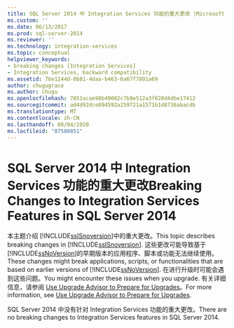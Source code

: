 ```yaml
---
title: SQL Server 2014 中 Integration Services 功能的重大更改 |Microsoft Docs
ms.custom: ''
ms.date: 06/13/2017
ms.prod: sql-server-2014
ms.reviewer: ''
ms.technology: integration-services
ms.topic: conceptual
helpviewer_keywords:
- breaking changes [Integration Services]
- Integration Services, backward compatibility
ms.assetid: 76e1244d-0b81-4daa-b463-6a67f7891a69
author: chugugrace
ms.author: chugu
ms.openlocfilehash: 7851acae98b49002c7b8e512a3f020d4dbe17412
ms.sourcegitcommit: ad4d92dce894592a259721a1571b1d8736abacdb
ms.translationtype: MT
ms.contentlocale: zh-CN
ms.lasthandoff: 08/04/2020
ms.locfileid: "87580851"
---
```

# <a name="breaking-changes-to-integration-services-features-in-sql-server-2014"></a><span data-ttu-id="6186a-102">SQL Server 2014 中 Integration Services 功能的重大更改</span><span class="sxs-lookup"><span data-stu-id="6186a-102">Breaking Changes to Integration Services Features in SQL Server 2014</span></span>
  <span data-ttu-id="6186a-103">本主题介绍 [!INCLUDE[ssISnoversion](../includes/ssisnoversion-md.md)]中的重大更改。</span><span class="sxs-lookup"><span data-stu-id="6186a-103">This topic describes breaking changes in [!INCLUDE[ssISnoversion](../includes/ssisnoversion-md.md)].</span></span> <span data-ttu-id="6186a-104">这些更改可能导致基于 [!INCLUDE[ssNoVersion](../includes/ssnoversion-md.md)]的早期版本的应用程序、脚本或功能无法继续使用。</span><span class="sxs-lookup"><span data-stu-id="6186a-104">These changes might break applications, scripts, or functionalities that are based on earlier versions of [!INCLUDE[ssNoVersion](../includes/ssnoversion-md.md)].</span></span> <span data-ttu-id="6186a-105">在进行升级时可能会遇到这些问题。</span><span class="sxs-lookup"><span data-stu-id="6186a-105">You might encounter these issues when you upgrade.</span></span> <span data-ttu-id="6186a-106">有关详细信息，请参阅 [Use Upgrade Advisor to Prepare for Upgrades](../../2014/sql-server/install/use-upgrade-advisor-to-prepare-for-upgrades.md)。</span><span class="sxs-lookup"><span data-stu-id="6186a-106">For more information, see [Use Upgrade Advisor to Prepare for Upgrades](../../2014/sql-server/install/use-upgrade-advisor-to-prepare-for-upgrades.md).</span></span>  
  
 <span data-ttu-id="6186a-107">SQL Server 2014 中没有针对 Integration Services 功能的重大更改。</span><span class="sxs-lookup"><span data-stu-id="6186a-107">There are no breaking changes to Integration Services features in SQL Server 2014.</span></span>  
  
  
